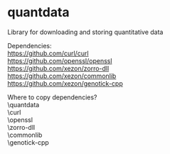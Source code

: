 # quantdata
Library for downloading and storing quantitative data <br />

Dependencies: <br />
https://github.com/curl/curl <br />
https://github.com/openssl/openssl <br />
https://github.com/xezon/zorro-dll <br />
https://github.com/xezon/commonlib <br />
https://github.com/xezon/genotick-cpp <br />

Where to copy dependencies? <br />
\quantdata <br />
\curl <br />
\openssl <br />
\zorro-dll <br />
\commonlib <br />
\genotick-cpp <br />
